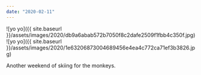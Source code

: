 ```yaml
---
date: "2020-02-11"
---
```


![yo yo]({{ site.baseurl }}/assets/images/2020/db9a6abab572b7050f8c2dafe2509f1fbb4c350f.jpg)![yo yo]({{ site.baseurl }}/assets/images/2020/1e63206873004689456e4ea4c772ca71ef3b3826.jpg)

Another weekend of skiing for the monkeys.
